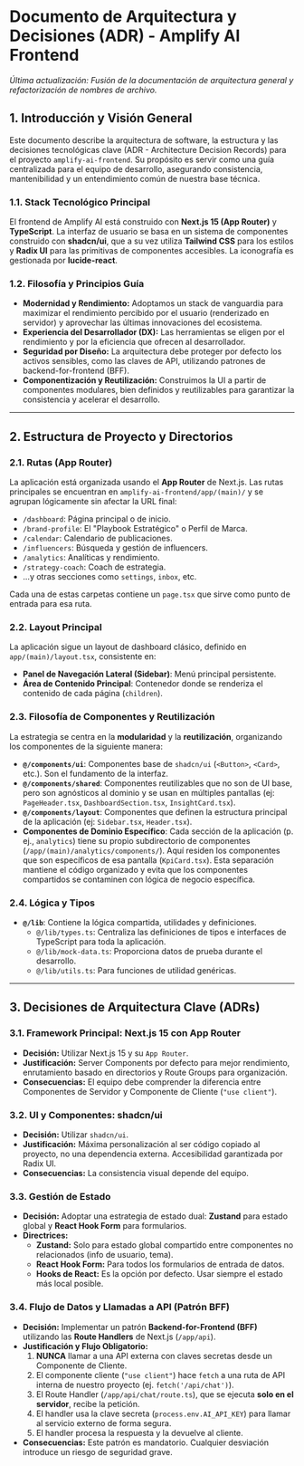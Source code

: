 # Documento de Arquitectura y Decisiones (ADR) - Amplify AI Frontend

*Última actualización: Fusión de la documentación de arquitectura general y refactorización de nombres de archivo.*

## 1. Introducción y Visión General

Este documento describe la arquitectura de software, la estructura y las decisiones tecnológicas clave (ADR - Architecture Decision Records) para el proyecto `amplify-ai-frontend`. Su propósito es servir como una guía centralizada para el equipo de desarrollo, asegurando consistencia, mantenibilidad y un entendimiento común de nuestra base técnica.

### 1.1. Stack Tecnológico Principal
El frontend de Amplify AI está construido con **Next.js 15 (App Router)** y **TypeScript**. La interfaz de usuario se basa en un sistema de componentes construido con **shadcn/ui**, que a su vez utiliza **Tailwind CSS** para los estilos y **Radix UI** para las primitivas de componentes accesibles. La iconografía es gestionada por **lucide-react**.

### 1.2. Filosofía y Principios Guía

*   **Modernidad y Rendimiento:** Adoptamos un stack de vanguardia para maximizar el rendimiento percibido por el usuario (renderizado en servidor) y aprovechar las últimas innovaciones del ecosistema.
*   **Experiencia del Desarrollador (DX):** Las herramientas se eligen por el rendimiento y por la eficiencia que ofrecen al desarrollador.
*   **Seguridad por Diseño:** La arquitectura debe proteger por defecto los activos sensibles, como las claves de API, utilizando patrones de backend-for-frontend (BFF).
*   **Componentización y Reutilización:** Construimos la UI a partir de componentes modulares, bien definidos y reutilizables para garantizar la consistencia y acelerar el desarrollo.

---

## 2. Estructura de Proyecto y Directorios

### 2.1. Rutas (App Router)
La aplicación está organizada usando el **App Router** de Next.js. Las rutas principales se encuentran en `amplify-ai-frontend/app/(main)/` y se agrupan lógicamente sin afectar la URL final:
-   `/dashboard`: Página principal o de inicio.
-   `/brand-profile`: El "Playbook Estratégico" o Perfil de Marca.
-   `/calendar`: Calendario de publicaciones.
-   `/influencers`: Búsqueda y gestión de influencers.
-   `/analytics`: Analíticas y rendimiento.
-   `/strategy-coach`: Coach de estrategia.
-   ...y otras secciones como `settings`, `inbox`, etc.

Cada una de estas carpetas contiene un `page.tsx` que sirve como punto de entrada para esa ruta.

### 2.2. Layout Principal
La aplicación sigue un layout de dashboard clásico, definido en `app/(main)/layout.tsx`, consistente en:
-   **Panel de Navegación Lateral (Sidebar)**: Menú principal persistente.
-   **Área de Contenido Principal**: Contenedor donde se renderiza el contenido de cada página (`children`).

### 2.3. Filosofía de Componentes y Reutilización
La estrategia se centra en la **modularidad** y la **reutilización**, organizando los componentes de la siguiente manera:
-   **`@/components/ui`**: Componentes base de `shadcn/ui` (`<Button>`, `<Card>`, etc.). Son el fundamento de la interfaz.
-   **`@/components/shared`**: Componentes reutilizables que no son de UI base, pero son agnósticos al dominio y se usan en múltiples pantallas (ej: `PageHeader.tsx`, `DashboardSection.tsx`, `InsightCard.tsx`).
-   **`@/components/layout`**: Componentes que definen la estructura principal de la aplicación (ej: `Sidebar.tsx`, `Header.tsx`).
-   **Componentes de Dominio Específico**: Cada sección de la aplicación (p. ej., `analytics`) tiene su propio subdirectorio de componentes (`/app/(main)/analytics/components/`). Aquí residen los componentes que son específicos de esa pantalla (`KpiCard.tsx`). Esta separación mantiene el código organizado y evita que los componentes compartidos se contaminen con lógica de negocio específica.

### 2.4. Lógica y Tipos
-   **`@/lib`**: Contiene la lógica compartida, utilidades y definiciones.
    -   `@/lib/types.ts`: Centraliza las definiciones de tipos e interfaces de TypeScript para toda la aplicación.
    -   `@/lib/mock-data.ts`: Proporciona datos de prueba durante el desarrollo.
    -   `@/lib/utils.ts`: Para funciones de utilidad genéricas.

---

## 3. Decisiones de Arquitectura Clave (ADRs)

### 3.1. Framework Principal: Next.js 15 con App Router
*   **Decisión:** Utilizar Next.js 15 y su `App Router`.
*   **Justificación:** Server Components por defecto para mejor rendimiento, enrutamiento basado en directorios y Route Groups para organización.
*   **Consecuencias:** El equipo debe comprender la diferencia entre Componentes de Servidor y Componente de Cliente (`"use client"`).

### 3.2. UI y Componentes: shadcn/ui
*   **Decisión:** Utilizar `shadcn/ui`.
*   **Justificación:** Máxima personalización al ser código copiado al proyecto, no una dependencia externa. Accesibilidad garantizada por Radix UI.
*   **Consecuencias:** La consistencia visual depende del equipo.

### 3.3. Gestión de Estado
*   **Decisión:** Adoptar una estrategia de estado dual: **Zustand** para estado global y **React Hook Form** para formularios.
*   **Directrices:**
    *   **Zustand:** Solo para estado global compartido entre componentes no relacionados (info de usuario, tema).
    *   **React Hook Form:** Para todos los formularios de entrada de datos.
    *   **Hooks de React:** Es la opción por defecto. Usar siempre el estado más local posible.

### 3.4. Flujo de Datos y Llamadas a API (Patrón BFF)
*   **Decisión:** Implementar un patrón **Backend-for-Frontend (BFF)** utilizando las **Route Handlers** de Next.js (`/app/api`).
*   **Justificación y Flujo Obligatorio:**
    1.  **NUNCA** llamar a una API externa con claves secretas desde un Componente de Cliente.
    2.  El componente cliente (`"use client"`) hace `fetch` a una ruta de API interna de nuestro proyecto (ej. `fetch('/api/chat')`).
    3.  El Route Handler (`/app/api/chat/route.ts`), que se ejecuta **solo en el servidor**, recibe la petición.
    4.  El handler usa la clave secreta (`process.env.AI_API_KEY`) para llamar al servicio externo de forma segura.
    5.  El handler procesa la respuesta y la devuelve al cliente.
*   **Consecuencias:** Este patrón es mandatorio. Cualquier desviación introduce un riesgo de seguridad grave. 